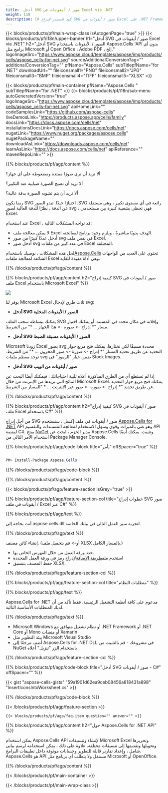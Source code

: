 ```yaml
---
title:  أدخل SVG صور / أيقونات في Excel via .NET
weight: 110
description: C# كود المصدر لإدراج SVG صور / أيقونات في Excel على .NET Framework أو .NET Core أو Mono أو منصات Xamarin.
---
```

{{< blocks/products/pf/main-wrap-class isAutogenPage="true" >}}
{{< blocks/products/pf/i18n/upper-banner h1="أدخل SVG صور / أيقونات في Excel via .NET" h2="أدخل SVG الصور / الأيقونات باستخدام Aspose.Cells \'API بدون أي برامج مثل Microsoft أو Open Office ، Adobe PDF ، إلخ." logoImageSrc="https://www.aspose.cloud/templates/aspose/img/products/cells/aspose_cells-for-net.svg" sourceAdditionalConversionTag="" additionalConversionTag="" pfName="Aspose.Cells" subTitlepfName="for .NET" downloadUrl="" fileiconsmall1="PNG" fileiconsmall2="JPG" fileiconsmall3="BMP" fileiconsmall4="TIFF" fileiconsmall5="XLSX" >}}

{{< blocks/products/pf/main-container pfName="Aspose.Cells " subTitlepfName="for .NET" >}}
{{< blocks/products/pf/i18n/sub-menu autoGeneratedVersion="true" logoImageSrc="https://www.aspose.cloud/templates/aspose/img/products/cells/aspose_cells-for-net.svg" apiHomeLink="" codeSamplesLink="https://github.com/aspose-cells" liveDemosLink="https://products.aspose.app/cells/family" docsLink="https://docs.aspose.com/cells/net" installationsDocsLink="https://docs.aspose.com/cells/net" nugetLink="https://www.nuget.org/packages/aspose.cells" nugetPackageName="" downloadAsLink="https://downloads.aspose.com/cells/net" learnAsLink="https://docs.aspose.com/cells/net" apiReference="" mavenRepoLink="" >}}

{{% blocks/products/pf/agp/content %}}

ألا تريد أن ترى صورًا ممتدة ومضغوطة على أي جهاز؟

ألا تريد أن تصبح الصورة ضبابية عند التكبير؟

ألا تريد أن يتم تشويه الصورة بدقة عالية؟

ربما يكون SVG اختيارًا جيدًا. تبدو الصور .SVG رائعة في أي مستوى تكبير ، وهي مستقلة عن الدقة ، نظرًا للدقة العالية لصور svg ، فهي تحظى بشعبية كبيرة بين مستخدمي Excel.

عند استخدام Excel ، قد تواجه المشكلات التالية:

+ لا يمكن معالجة ملف Excel الهدف يدويًا مباشرةً ، ويلزم وجود برنامج لمعالجته.
+ أدخل عددًا كبيرًا من صور svg في نفس ملف Excel.
+ أدخل صور svg في عدد كبير من ملفات Excel المختلفة.

 لحل هذه المشكلات ، نوصيك باستخدام[Aspose.Cells](https://products.aspose.com/cells/) تحتوي على العديد من الواجهات الشائعة لمعالجة ملفات Excel وهي أداة مفيدة للغاية.

{{% /blocks/products/pf/agp/content %}}

{{% blocks/products/pf/agp/content h2="كيفية إدراج SVG صور / أيقونات في ملف Excel باستخدام Microsoft Excel" %}}

![](/cells/ar/net/icons/insert-icons-to-excel/sample.png)

يوفر لنا Microsoft Excel ثلاث طرق لإدخال svg:

+  **أدخل SVG الصور / الأيقونات المحلية**

يمكنك ببساطة سحب الملف SVG وإفلاته في مكان محدد في المستند. أو يمكنك اختيار مسار "* إدراج -> صورة -> هذا الجهاز ... *" من الشريط.

+  **أدخل SVG الصور / الأيقونات مسبقة الضبط**

Microsoft زودنا Excel بصور svg محددة مسبقًا لكي نختارها. يمكنك فتح مربع حوار التحديد عن طريق تحديد المسار "* إدراج -> صورة -> صور المخزون ... *" من الشريط. توجد معظم ملفات svg ضمن خيار "الرموز" في Stock Images.

+  **أدخل SVG صور / أيقونات من الويب**

إذا لم تستطع أي من الطرق المذكورة أعلاه تلبية احتياجاتك ، فيمكنك أيضًا البحث عن النتائج التي تريدها من الإنترنت من خلال Microsoft Excel. يمكنك فتح مربع حوار التحديد عن طريق تحديد "* إدراج -> صورة -> صور عبر الإنترنت ... * "المسار من الشريط.

{{% /blocks/products/pf/agp/content %}}

{{% blocks/products/pf/agp/content h2="كيفية إدراج SVG صور / أيقونات في ملف Excel باستخدام C#" %}}

 من أجل إدراج SVG صور / أيقونات في ملف إكسل ، سنستخدم
 [Aspose.Cells for .NET](https://products.aspose.com/cells/net) 
 API وهو غني بالميزات وقوي وسهل الاستخدام لمعالجة المستندات والتقسيم API لمنصة C#. يفتح
 [NuGet](https://www.nuget.org/packages/aspose.cells) 
 مدير الحزم ، ابحث عن
 Aspose.Cells 
 وتثبيت. يمكنك أيضًا استخدام الأمر التالي من Package Manager Console.

{{% blocks/products/pf/agp/code-block title="يأمر" offSpacer="true" %}}

```cs

PM> Install-Package Aspose.Cells

```

{{% /blocks/products/pf/agp/code-block %}}

{{% /blocks/products/pf/agp/content %}}

{{< blocks/products/pf/agp/feature-section isGrey="true" >}}

{{% blocks/products/pf/agp/feature-section-col title="خطوات إدراج SVG صور / أيقونات في ملف Excel عبر C#" %}}

{{% blocks/products/pf/agp/text %}}

أنت بحاجة إلى aspose.cells.dll لتجربة سير العمل التالي في بيئتك الخاصة.

{{% /blocks/products/pf/agp/text %}}

إنشاء كائن مصنف. (أو-> قم بتحميل ملف XLSX بالمسار الكامل.)
+ حدد ورقة العمل من خلال الفهرس الخاص بها.
 + استخدم ملف[طريقة الإضافة](https://reference.aspose.com/cells/net/aspose.cells.drawing/shapecollection/methods/addicons)لإدراج رمز في ورقة العمل المحددة
+ حفظ المصنف بتنسيق XLSX.

{{% /blocks/products/pf/agp/feature-section-col %}}

{{% blocks/products/pf/agp/feature-section-col title="متطلبات النظام" %}}

{{% blocks/products/pf/agp/text %}}

 Aspose.Cells for .NET مدعوم على كافة أنظمة التشغيل الرئيسية. فقط تأكد من أن لديك المتطلبات الأساسية التالية.

{{% /blocks/products/pf/agp/text %}}

-  Microsoft Windows أو نظام تشغيل متوافق مع .NET Framework أو .NET Core أو Mono أو منصات Xamarin
-  بيئة التطوير مثل Microsoft Visual Studio
-  أضف مرجعًا إلى Aspose.Cells for .NET DLL في مشروعك - قم بالتثبيت من NuGet باستخدام الزر "تنزيل" أعلاه

{{% /blocks/products/pf/agp/feature-section-col %}}

{{% blocks/products/pf/agp/code-block title="أدخل SVG صور / أيقونات - C#" offSpacer="" %}}

{{< gist "aspose-cells-gists" "59a1901d62ea9ceb08456a818431a898" "InsertIconsIntoWorksheet.cs" >}}

{{% /blocks/products/pf/agp/code-block %}}

{{< /blocks/products/pf/agp/feature-section >}}

    {{< blocks/products/pf/agp/faq-item question="" answer="" >}}
 

<!-- aboutfile Starts -->

{{% blocks/products/pf/agp/content h2="حول Aspose.Cells for .NET API" %}}

 يمكن استخدام Aspose.Cells API لإنشاء وتنسيقات Microsoft Excel وتحريرها وتحويلها وتقديمها إلى تنسيقات مختلفة. علاوة على ذلك ، يمكن استخدامه لرسم بياني شامل ، وإعداد تقارير قابلة للتطوير وحسابات موثوقة داخل تطبيقات البرامج. Aspose.Cells هو API مستقل ولا يتطلب أي برنامج مثل Microsoft أو OpenOffice.

{{% /blocks/products/pf/agp/content %}}



<!-- aboutfile Ends -->
<!--
{{< blocks/products/pf/agp/other-supported-section title="Other Supported Splitting Formats" subTitle="Using C#, One can also split large file into chunks of many other file formats including." >}}

{{< blocks/products/pf/agp/other-supported-section-item href="https://products.aspose.com/cells/net/splitter/ods/" name="ODS" description="OpenDocument Spreadsheet File" >}}
{{< blocks/products/pf/agp/other-supported-section-item href="https://products.aspose.com/cells/net/splitter/xls/" name="XLS" description="Excel Binary Format" >}}
{{< blocks/products/pf/agp/other-supported-section-item href="https://products.aspose.com/cells/net/splitter/xlsb/" name="XLSB" description="Binary Excel Workbook File" >}}
{{< blocks/products/pf/agp/other-supported-section-item href="https://products.aspose.com/cells/net/splitter/xlsm/" name="XLSM" description="Spreadsheet File" >}}

{{< /blocks/products/pf/agp/other-supported-section >}}

-->

{{< /blocks/products/pf/main-container >}}
    
{{< /blocks/products/pf/main-wrap-class >}}
